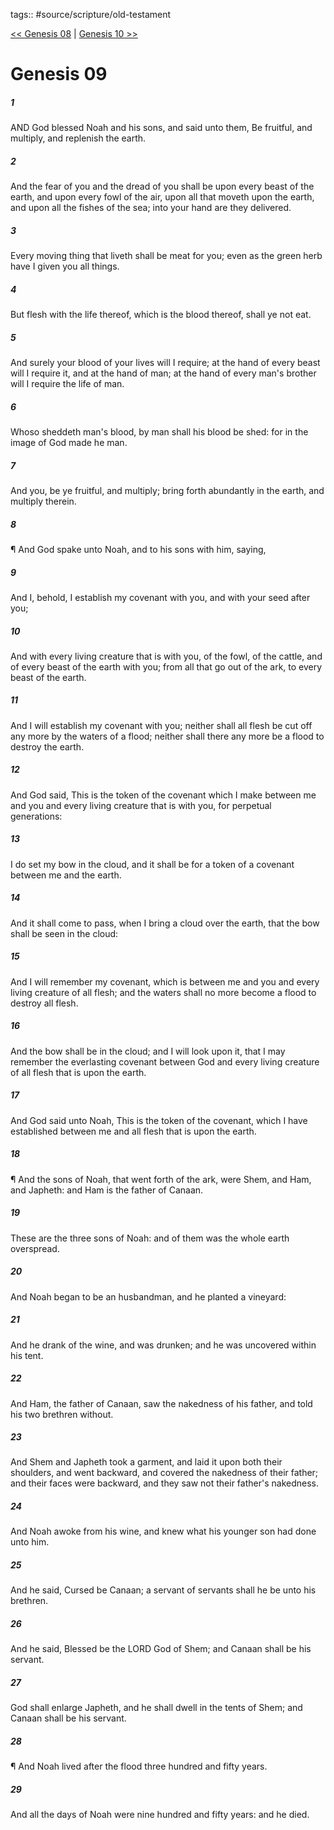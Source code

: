 tags:: #source/scripture/old-testament

[<< Genesis 08](/old-testament/01_Genesis/Genesis_08.md) | [Genesis 10 >>](/old-testament/01_Genesis/Genesis_10.md)

# Genesis 09

##### 1

AND God blessed Noah and his sons, and said unto them, Be fruitful, and multiply, and replenish the earth.

##### 2

And the fear of you and the dread of you shall be upon every beast of the earth, and upon every fowl of the air, upon all that moveth upon the earth, and upon all the fishes of the sea; into your hand are they delivered.

##### 3

Every moving thing that liveth shall be meat for you; even as the green herb have I given you all things.

##### 4

But flesh with the life thereof, which is the blood thereof, shall ye not eat.

##### 5

And surely your blood of your lives will I require; at the hand of every beast will I require it, and at the hand of man; at the hand of every man's brother will I require the life of man.

##### 6

Whoso sheddeth man's blood, by man shall his blood be shed: for in the image of God made he man.

##### 7

And you, be ye fruitful, and multiply; bring forth abundantly in the earth, and multiply therein.

##### 8

¶ And God spake unto Noah, and to his sons with him, saying,

##### 9

And I, behold, I establish my covenant with you, and with your seed after you;

##### 10

And with every living creature that is with you, of the fowl, of the cattle, and of every beast of the earth with you; from all that go out of the ark, to every beast of the earth.

##### 11

And I will establish my covenant with you; neither shall all flesh be cut off any more by the waters of a flood; neither shall there any more be a flood to destroy the earth.

##### 12

And God said, This is the token of the covenant which I make between me and you and every living creature that is with you, for perpetual generations:

##### 13

I do set my bow in the cloud, and it shall be for a token of a covenant between me and the earth.

##### 14

And it shall come to pass, when I bring a cloud over the earth, that the bow shall be seen in the cloud:

##### 15

And I will remember my covenant, which is between me and you and every living creature of all flesh; and the waters shall no more become a flood to destroy all flesh.

##### 16

And the bow shall be in the cloud; and I will look upon it, that I may remember the everlasting covenant between God and every living creature of all flesh that is upon the earth.

##### 17

And God said unto Noah, This is the token of the covenant, which I have established between me and all flesh that is upon the earth.

##### 18

¶ And the sons of Noah, that went forth of the ark, were Shem, and Ham, and Japheth: and Ham is the father of Canaan.

##### 19

These are the three sons of Noah: and of them was the whole earth overspread.

##### 20

And Noah began to be an husbandman, and he planted a vineyard:

##### 21

And he drank of the wine, and was drunken; and he was uncovered within his tent.

##### 22

And Ham, the father of Canaan, saw the nakedness of his father, and told his two brethren without.

##### 23

And Shem and Japheth took a garment, and laid it upon both their shoulders, and went backward, and covered the nakedness of their father; and their faces were backward, and they saw not their father's nakedness.

##### 24

And Noah awoke from his wine, and knew what his younger son had done unto him.

##### 25

And he said, Cursed be Canaan; a servant of servants shall he be unto his brethren.

##### 26

And he said, Blessed be the LORD God of Shem; and Canaan shall be his servant.

##### 27

God shall enlarge Japheth, and he shall dwell in the tents of Shem; and Canaan shall be his servant.

##### 28

¶ And Noah lived after the flood three hundred and fifty years.

##### 29

And all the days of Noah were nine hundred and fifty years: and he died.
